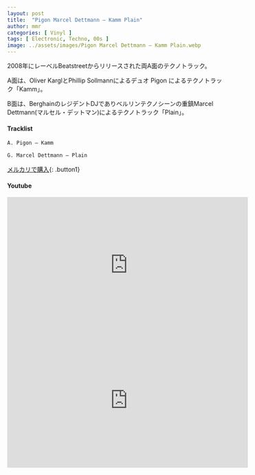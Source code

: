 ```yaml
---
layout: post
title:  "Pigon Marcel Dettmann – Kamm Plain"
author: mmr
categories: [ Vinyl ]
tags: [ Electronic, Techno, 00s ]
image: ../assets/images/Pigon Marcel Dettmann – Kamm Plain.webp
---
```


2008年にレーベルBeatstreetからリリースされた両A面のテクノトラック。

A面は、Oliver KarglとPhillip Sollmannによるデュオ Pigon によるテクノトラック「Kamm」。

B面は、BerghainのレジデントDJでありベルリンテクノシーンの重鎮Marcel Dettmann(マルセル・デットマン)によるテクノトラック「Plain」。

#### Tracklist
```md
A. Pigon – Kamm

G. Marcel Dettmann – Plain
```

[メルカリで購入](https://jp.mercari.com/item/m11143340200?afid=6142608987){: .button1}

#### Youtube
<iframe width="560" height="315" src="https://www.youtube.com/embed/vNv7i9i02Uw?si=nL8_S1tgeoR7qPry" title="YouTube video player" frameborder="0" allow="accelerometer; autoplay; clipboard-write; encrypted-media; gyroscope; picture-in-picture; web-share" referrerpolicy="strict-origin-when-cross-origin" allowfullscreen></iframe>

<iframe width="560" height="315" src="https://www.youtube.com/embed/kwf7o8CPiyk?si=8LCbX4JGXmOG1b31" title="YouTube video player" frameborder="0" allow="accelerometer; autoplay; clipboard-write; encrypted-media; gyroscope; picture-in-picture; web-share" referrerpolicy="strict-origin-when-cross-origin" allowfullscreen></iframe>